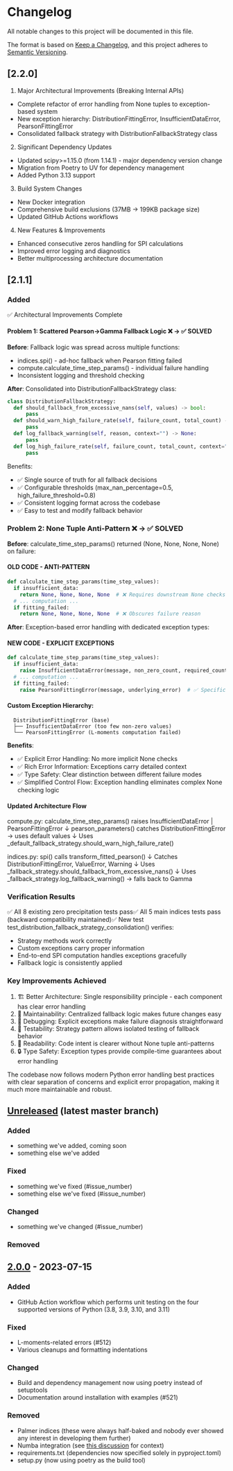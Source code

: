 # Changelog

All notable changes to this project will be documented in this file.

The format is based on [Keep a Changelog](https://keepachangelog.com/en/1.1.0/),
and this project adheres to [Semantic Versioning](https://semver.org/spec/v2.0.0.html).

## [2.2.0]

  1. Major Architectural Improvements (Breaking Internal APIs)
  - Complete refactor of error handling from None tuples to exception-based system
  - New exception hierarchy: DistributionFittingError, InsufficientDataError, PearsonFittingError
  - Consolidated fallback strategy with DistributionFallbackStrategy class

  2. Significant Dependency Updates
  - Updated scipy>=1.15.0 (from 1.14.1) - major dependency version change
  - Migration from Poetry to UV for dependency management
  - Added Python 3.13 support

  3. Build System Changes
  - New Docker integration
  - Comprehensive build exclusions (37MB → 199KB package size)
  - Updated GitHub Actions workflows

  4. New Features & Improvements
  - Enhanced consecutive zeros handling for SPI calculations
  - Improved error logging and diagnostics
  - Better multiprocessing architecture documentation

## [2.1.1]

### Added

 ✅ Architectural Improvements Complete

  #### Problem 1: Scattered Pearson→Gamma Fallback Logic ❌ → ✅ SOLVED

  __Before__: Fallback logic was spread across multiple functions:
  - indices.spi() - ad-hoc fallback when Pearson fitting failed
  - compute.calculate_time_step_params() - individual failure handling
  - Inconsistent logging and threshold checking

  __After__: Consolidated into DistributionFallbackStrategy class:
  ```python
class DistributionFallbackStrategy:
    def should_fallback_from_excessive_nans(self, values) -> bool:
        pass
    def should_warn_high_failure_rate(self, failure_count, total_count) -> bool:
        pass
    def log_fallback_warning(self, reason, context="") -> None:
        pass
    def log_high_failure_rate(self, failure_count, total_count, context="") -> None:
        pass
  ```
  Benefits:
  - ✅ Single source of truth for all fallback decisions
  - ✅ Configurable thresholds (max_nan_percentage=0.5, high_failure_threshold=0.8)
  - ✅ Consistent logging format across the codebase
  - ✅ Easy to test and modify fallback behavior

  ### Problem 2: None Tuple Anti-Pattern ❌ → ✅ SOLVED

  __Before__: calculate_time_step_params() returned (None, None, None, None) on failure:
  #### OLD CODE - ANTI-PATTERN
  ```python
def calculate_time_step_params(time_step_values):
    if insufficient_data:
      return None, None, None, None  # ❌ Requires downstream None checks
    # ... computation ...
    if fitting_failed:
      return None, None, None, None  # ❌ Obscures failure reason
  ```
  __After__: Exception-based error handling with dedicated exception types:
  #### NEW CODE - EXPLICIT EXCEPTIONS
  ```python
def calculate_time_step_params(time_step_values):
    if insufficient_data:
      raise InsufficientDataError(message, non_zero_count, required_count)  # ✅ Clear failure reason
    # ... computation ...
    if fitting_failed:
      raise PearsonFittingError(message, underlying_error)  # ✅ Specific error type
  ```
  #### Custom Exception Hierarchy:
```
  DistributionFittingError (base)
  ├── InsufficientDataError (too few non-zero values)
  └── PearsonFittingError (L-moments computation failed)
```
  __Benefits__:
  - ✅ Explicit Error Handling: No more implicit None checks
  - ✅ Rich Error Information: Exceptions carry detailed context
  - ✅ Type Safety: Clear distinction between different failure modes
  - ✅ Simplified Control Flow: Exception handling eliminates complex None checking logic

  #### Updated Architecture Flow

  compute.py:
  calculate_time_step_params() raises InsufficientDataError | PearsonFittingError
                  ↓
  pearson_parameters() catches DistributionFittingError → uses default values
                  ↓
  Uses _default_fallback_strategy.should_warn_high_failure_rate()

  indices.py:
  spi() calls transform_fitted_pearson()
                  ↓
  Catches DistributionFittingError, ValueError, Warning
                  ↓
  Uses _fallback_strategy.should_fallback_from_excessive_nans()
                  ↓
  Uses _fallback_strategy.log_fallback_warning() → falls back to Gamma

  ### Verification Results

  ✅ All 8 existing zero precipitation tests pass✅ All 5 main indices tests pass (backward compatibility maintained)✅ New test 
  test_distribution_fallback_strategy_consolidation() verifies:
  - Strategy methods work correctly
  - Custom exceptions carry proper information
  - End-to-end SPI computation handles exceptions gracefully
  - Fallback logic is consistently applied

  ### Key Improvements Achieved

  1. 🏗️ Better Architecture: Single responsibility principle - each component has clear error handling
  2. 🔧 Maintainability: Centralized fallback logic makes future changes easy
  3. 🐛 Debugging: Explicit exceptions make failure diagnosis straightforward
  4. 🧪 Testability: Strategy pattern allows isolated testing of fallback behavior
  5. 📖 Readability: Code intent is clearer without None tuple anti-patterns
  6. 🔒 Type Safety: Exception types provide compile-time guarantees about error handling

  The codebase now follows modern Python error handling best practices with clear separation of concerns and explicit error propagation, making it much more maintainable
  and robust.



## [Unreleased] (latest master branch)

### Added

- something we've added, coming soon
- something else we've added

### Fixed

- something we've fixed (#issue_number)
- something else we've fixed (#issue_number)

### Changed

- something we've changed (#issue_number)

### Removed

## [2.0.0] - 2023-07-15

### Added

- GitHub Action workflow which performs unit testing on the four supported versions of Python (3.8, 3.9, 3.10, and 3.11)

### Fixed

- L-moments-related errors (#512)
- Various cleanups and formatting indentations

### Changed

- Build and dependency management now using poetry instead of setuptools
- Documentation around installation with examples (#521) 

### Removed

- Palmer indices (these were always half-baked and nobody ever showed any interest in developing them further)
- Numba integration (see [this discussion](https://github.com/monocongo/climate_indices/discussions/502#discussioncomment-6377732)
  for context)
- requirements.txt (dependencies now specified solely in pyproject.toml)
- setup.py (now using poetry as the build tool)

[unreleased]: https://github.com/monocongo/climate_indices/compare/v2.0.0...HEAD
[2.0.0]: https://github.com/monocongo/climate_indices/releases/tag/v2.0.0